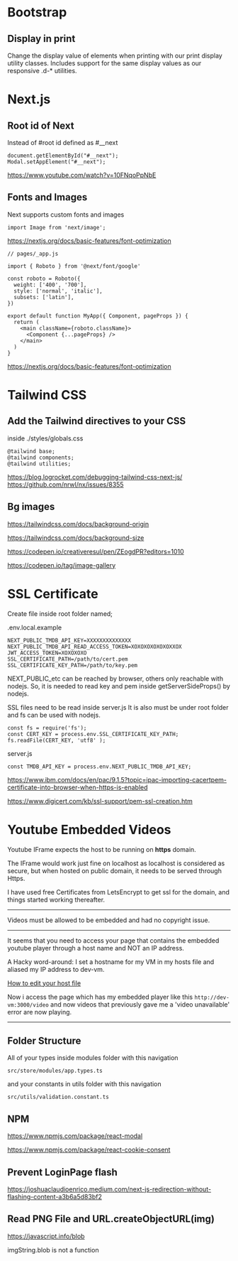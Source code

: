 
# Bootstrap

## Display in print
Change the display value of elements when printing with our print display utility classes. Includes support for the same display values as our responsive .d-* utilities.

# Next.js

## Root id of Next

Instead of #root id defined as #__next

```
document.getElementById("#__next");
Modal.setAppElement("#__next");
```

https://www.youtube.com/watch?v=10FNqoPpNbE

## Fonts and Images

Next supports custom fonts and images

```
import Image from 'next/image';
```

https://nextjs.org/docs/basic-features/font-optimization

```
// pages/_app.js

import { Roboto } from '@next/font/google'

const roboto = Roboto({
  weight: ['400', '700'],
  style: ['normal', 'italic'],
  subsets: ['latin'],
})

export default function MyApp({ Component, pageProps }) {
  return (
    <main className={roboto.className}>
      <Component {...pageProps} />
    </main>
  )
}
```

https://nextjs.org/docs/basic-features/font-optimization


# Tailwind CSS

## Add the Tailwind directives to your CSS

inside ./styles/globals.css

```
@tailwind base;
@tailwind components;
@tailwind utilities;
```

https://blog.logrocket.com/debugging-tailwind-css-next-js/
https://github.com/nrwl/nx/issues/8355

## Bg images

https://tailwindcss.com/docs/background-origin

https://tailwindcss.com/docs/background-size

https://codepen.io/creativeresul/pen/ZEogdPR?editors=1010

https://codepen.io/tag/image-gallery

# SSL Certificate

Create file inside root folder named; 

.env.local.example
```
NEXT_PUBLIC_TMDB_API_KEY=XXXXXXXXXXXXXX
NEXT_PUBLIC_TMDB_API_READ_ACCESS_TOKEN=XOXOXOXOXOXOXXOX
JWT_ACCESS_TOKEN=XOXOXOXO
SSL_CERTIFICATE_PATH=/path/to/cert.pem
SSL_CERTIFICATE_KEY_PATH=/path/to/key.pem
```
NEXT_PUBLIC_etc can be reached by browser, others only reachable with nodejs. So, it is needed to read key and pem inside getServerSideProps() by nodejs.

SSL files need to be read inside server.js It is also must be under root folder and fs can be used with nodejs.
```
const fs = require('fs');
const CERT_KEY = process.env.SSL_CERTIFICATE_KEY_PATH;
fs.readFile(CERT_KEY, 'utf8' );
```

server.js
```
const TMDB_API_KEY = process.env.NEXT_PUBLIC_TMDB_API_KEY;
```

https://www.ibm.com/docs/en/pac/9.1.5?topic=ipac-importing-cacertpem-certificate-into-browser-when-https-is-enabled

https://www.digicert.com/kb/ssl-support/pem-ssl-creation.htm

# Youtube Embedded Videos

Youtube IFrame expects the host to be running on <b>https</b> domain.

The IFrame would work just fine on localhost as localhost is considered as secure, but when hosted on public domain, it needs to be served through Https.

I have used free Certificates from LetsEncrypt to get ssl for the domain, and things started working thereafter.

-----

Videos must be allowed to be embedded and had no copyright issue.

---

It seems that you need to access your page that contains the embedded youtube player through a host name and NOT an IP address.

A Hacky word-around: I set a hostname for my VM in my hosts file and aliased my IP address to dev-vm.

[How to edit your host file](https://docs.rackspace.com/support/how-to/modify-your-hosts-file/)

Now i access the page which has my embedded player like this  `http://dev-vm:3000/video` and now videos that previously gave me a 'video unavailable' error are now playing.

----

## Folder Structure

All of your types inside modules folder with this navigation

```
src/store/modules/app.types.ts
```

and your constants in utils folder with this navigation

```
src/utils/validation.constant.ts
```

## NPM

https://www.npmjs.com/package/react-modal

https://www.npmjs.com/package/react-cookie-consent


## Prevent LoginPage flash

https://joshuaclaudioenrico.medium.com/next-js-redirection-without-flashing-content-a3b6a5d83bf2

## Read PNG File and URL.createObjectURL(img)

https://javascript.info/blob

imgString.blob is not a function






